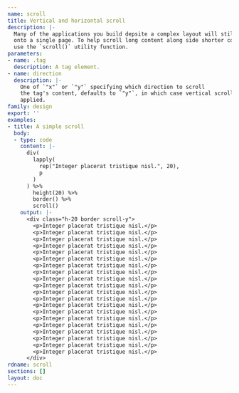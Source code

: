 ```yaml
---
name: scroll
title: Vertical and horizontal scroll
description: |-
  Many of the applications you build depsite a complex layout will still fit
  onto a single page. To help scroll long content along side shorter content
  use the `scroll()` utility function.
parameters:
- name: .tag
  description: A tag element.
- name: direction
  description: |-
    One of `"x"` or `"y"` specifying which direction to scroll
    the tag's content, defaults to `"y"`, in which case vertical scroll is
    applied.
family: design
export: ''
examples:
- title: A simple scroll
  body:
  - type: code
    content: |-
      div(
        lapply(
          rep("Integer placerat tristique nisl.", 20),
          p
        )
      ) %>%
        height(20) %>%
        border() %>%
        scroll()
    output: |-
      <div class="h-20 border scroll-y">
        <p>Integer placerat tristique nisl.</p>
        <p>Integer placerat tristique nisl.</p>
        <p>Integer placerat tristique nisl.</p>
        <p>Integer placerat tristique nisl.</p>
        <p>Integer placerat tristique nisl.</p>
        <p>Integer placerat tristique nisl.</p>
        <p>Integer placerat tristique nisl.</p>
        <p>Integer placerat tristique nisl.</p>
        <p>Integer placerat tristique nisl.</p>
        <p>Integer placerat tristique nisl.</p>
        <p>Integer placerat tristique nisl.</p>
        <p>Integer placerat tristique nisl.</p>
        <p>Integer placerat tristique nisl.</p>
        <p>Integer placerat tristique nisl.</p>
        <p>Integer placerat tristique nisl.</p>
        <p>Integer placerat tristique nisl.</p>
        <p>Integer placerat tristique nisl.</p>
        <p>Integer placerat tristique nisl.</p>
        <p>Integer placerat tristique nisl.</p>
        <p>Integer placerat tristique nisl.</p>
      </div>
rdname: scroll
sections: []
layout: doc
---
```

